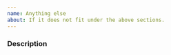 ```yaml
---
name: Anything else
about: If it does not fit under the above sections.
---
```


<!--
We know asking good questions takes effort, and we appreciate your time.
Thank you.

Please be aware that everyone has to follow our code of conduct:
https://sunpy.org/coc

These comments are hidden when you submit this github issue.

Please have a search on our GitHub repository to see if a similar issue has already been posted.
If a similar issue is closed, have a quick look to see if you are satisfied by the resolution.
If not please go ahead and open an issue!
-->

### Description

<!--
Provide a general description of the issue or problem.
-->
